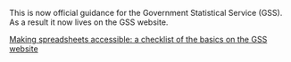 This is now official guidance for the Government Statistical Service (GSS). As a result it now lives on the GSS website. 

[Making spreadsheets accessible: a checklist of the basics on the GSS website](https://gss.civilservice.gov.uk/policy-store/making-spreadsheets-accessible-a-brief-checklist-of-the-basics/)
